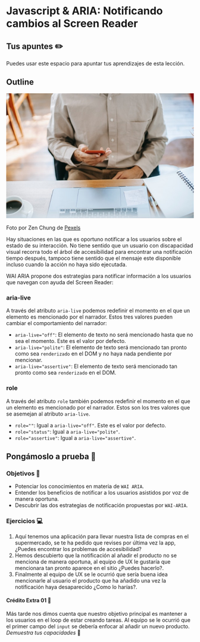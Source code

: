 # Javascript & ARIA: Notificando cambios al Screen Reader

## Tus apuntes ✏️

Puedes usar este espacio para apuntar tus aprendizajes de esta lección.

## Outline


![Una persona recibiendo una notificación en su telefono](./assets/notification.jpeg)


Foto por Zen Chung de [Pexels](https://www.pexels.com/photo/faceless-guy-freelancer-working-on-netbook-in-house-5749146)

Hay situaciones en las que es oportuno notificar a los usuarios sobre el estado de su interacción. No tiene sentido que un usuario con discapacidad visual recorra todo el árbol de accesibilidad para encontrar una notificación tiempo después, tampoco tiene sentido que el mensaje este disponible incluso cuando la acción no haya sido ejecutada.

WAI ARIA propone dos estrategias para notificar información a los usuarios que navegan con ayuda del Screen Reader:

### aria-live

A través del atributo `aria-live` podemos redefinir el momento en el que un elemento es mencionado por el narrador. Estos tres valores pueden cambiar el comportamiento del narrador:

- `aria-live="off"`: El elemento de texto no será mencionado hasta que no sea el momento. Este es el valor por defecto.
- `aria-live="polite"`: El elemento de texto será mencionado tan pronto como sea `renderizado` en el DOM y no haya nada pendiente por mencionar.
- `aria-live="assertive"`: El elemento de texto será mencionado tan pronto como sea `renderizado` en el DOM.

### role

A través del atributo `role` también podemos redefinir el momento en el que un elemento es mencionado por el narrador. Estos son los tres valores que se asemejan al atributo `aria-live`.

- `role=""`: Igual a `aria-live="off"`. Este es el valor por defecto.
- `role="status"`: Igual a `aria-live="polite"`.
- `role="assertive"`: Igual a `aria-live="assertive"`.

## Pongámoslo a prueba 💪

### Objetivos 🎯
- Potenciar los conocimientos en materia de `WAI ARIA`.
- Entender los beneficios de notificar a los usuarios asistidos por voz de manera oportuna.
- Descubrir las dos estrategias de notificación propuestas por `WAI-ARIA`.

### Ejercicios 💻

1. Aquí tenemos una aplicación para llevar nuestra lista de compras en el supermercado, se te ha pedido que revises por última vez la app, ¿Puedes encontrar los problemas de accesibilidad?
2. Hemos descubierto que la notificación al añadir el producto no se menciona de manera oportuna, al equipo de UX le gustaría que mencionara tan pronto aparece en el sitio ¿Puedes hacerlo?.
3. Finalmente al equipo de UX se le ocurrió que sería buena idea mencionarle al usuario el producto que ha añadido una vez la notificación haya desaparecido ¿Como lo harías?.

#### Crédito Extra 01 👑

Más tarde nos dimos cuenta que nuestro objetivo principal es mantener a los usuarios en el loop de estar creando tareas. Al equipo se le ocurrió que el primer campo del `input` se debería enfocar al añadir un nuevo producto. *Demuestra tus capacidades* 💪